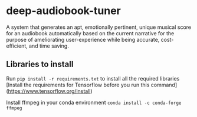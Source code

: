 # deep-audiobook-tuner

A system that generates an apt, emotionally pertinent, unique musical score for an audiobook automatically based on the current narrative for the purpose of ameliorating user-experience while being accurate, cost-efficient, and time saving.

## Libraries to install

Run `pip install -r requirements.txt` to install all the required libraries
[Install the requirements for Tensorflow before you run this command] (https://www.tensorflow.org/install)

Install ffmpeg in your conda environment `conda install -c conda-forge ffmpeg`
